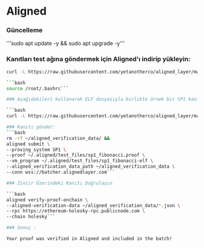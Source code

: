 # Aligned

### Güncelleme

'''sudo apt update -y && sudo apt upgrade -y'''

### Kanıtları test ağına göndermek için Aligned'ı indirip yükleyin:

```bash 
curl -L https://raw.githubusercontent.com/yetanotherco/aligned_layer/main/batcher/aligned/install_aligned.sh | bash```

```bash
source /root/.bashrc```

### Aşağıdakileri kullanarak ELF dosyasıyla birlikte örnek bir SP1 kanıt dosyasını indirin:

```bash
curl -L https://raw.githubusercontent.com/yetanotherco/aligned_layer/main/batcher/aligned/get_proof_test_files.sh | bash```

### Kanıtı gönder:
```bash
rm -rf ~/aligned_verification_data/ &&
aligned submit \
--proving_system SP1 \
--proof ~/.aligned/test_files/sp1_fibonacci.proof \
--vm_program ~/.aligned/test_files/sp1_fibonacci-elf \
--aligned_verification_data_path ~/aligned_verification_data \
--conn wss://batcher.alignedlayer.com```

### Zincir Üzerindeki Kanıtı Doğrulayın

```bash
aligned verify-proof-onchain \
--aligned-verification-data ~/aligned_verification_data/*.json \
--rpc https://ethereum-holesky-rpc.publicnode.com \
--chain holesky```

### Sonuç :

Your proof was verified in Aligned and included in the batch!





